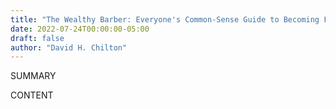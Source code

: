 ```yaml
---
title: "The Wealthy Barber: Everyone's Common-Sense Guide to Becoming Financially Independent"
date: 2022-07-24T00:00:00-05:00
draft: false
author: "David H. Chilton"
---
```


SUMMARY

<!--more-->

CONTENT